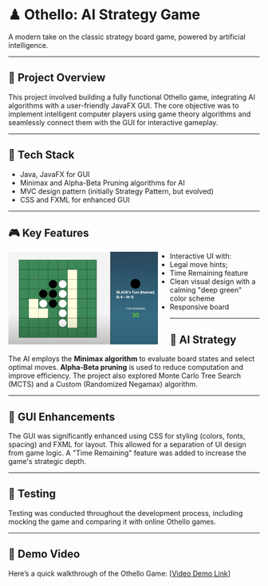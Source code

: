 # ♟ Othello: AI Strategy Game

A modern take on the classic strategy board game, powered by artificial intelligence.

---

## 🎯 Project Overview

This project involved building a fully functional Othello game, integrating AI algorithms with a user-friendly JavaFX GUI. The core objective was to implement intelligent computer players using game theory algorithms and seamlessly connect them with the GUI for interactive gameplay.

---

## 🔧 Tech Stack

-   Java, JavaFX for GUI 
-   Minimax and Alpha-Beta Pruning algorithms for AI 
-   MVC design pattern (initially Strategy Pattern, but evolved)
-   CSS and FXML for enhanced GUI

---

## 🎮 Key Features

<img src="/othelle.png" alt="Othelle picture" style="width: 300px; height: auto; float: left; margin: 0 1.5rem 1rem 0;" />

-   Interactive UI with: 
  - Legal move hints; 
  - Time Remaining feature 
-   Clean visual design with a calming "deep green" color scheme 
-   Responsive board

---

## 🤖 AI Strategy

The AI employs the **Minimax algorithm** to evaluate board states and select optimal moves. **Alpha-Beta pruning** is used to reduce computation and improve efficiency. The project also explored Monte Carlo Tree Search (MCTS) and a Custom (Randomized Negamax) algorithm.

---

## 🎨 GUI Enhancements

The GUI was significantly enhanced using CSS for styling (colors, fonts, spacing) and FXML for layout. This allowed for a separation of UI design from game logic. A "Time Remaining" feature was added to increase the game's strategic depth.

---

## 🧪 Testing

Testing was conducted throughout the development process, including mocking the game and comparing it with online Othello games.

---

## 🎥 Demo Video

Here’s a quick walkthrough of the Othello Game: [[Video Demo Link](https://www.youtube.com/watch?v=jNO9I22km8I)]
